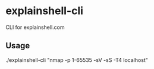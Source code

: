 # explainshell-cli
CLI for explainshell.com 

## Usage
./explainshell-cli "nmap -p 1-65535 -sV -sS -T4 localhost"  
